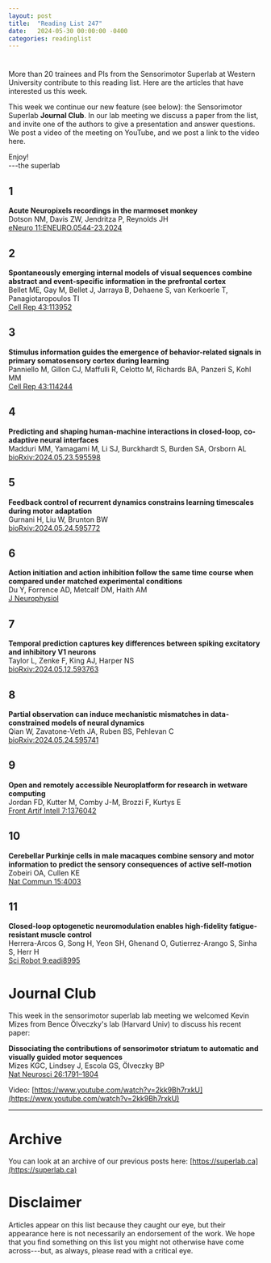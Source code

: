 ```yaml
---
layout: post
title:  "Reading List 247"
date:   2024-05-30 00:00:00 -0400
categories: readinglist
---
```


# 

More than 20 trainees and PIs from the Sensorimotor Superlab at Western University contribute to this reading list. Here are the articles that have interested us this week.  

This week we continue our new feature (see below): the Sensorimotor Superlab **Journal Club**. In our lab meeting we discuss a paper from the list, and invite one of the authors to give a presentation and answer questions. We post a video of the meeting on YouTube, and we post a link to the video here.

Enjoy!  
---the superlab 


## 1
**Acute Neuropixels recordings in the marmoset monkey**  
Dotson NM, Davis ZW, Jendritza P, Reynolds JH  
[eNeuro 11:ENEURO.0544-23.2024](https://www.eneuro.org/content/11/5/ENEURO.0544-23.2024.abstract)

## 2
**Spontaneously emerging internal models of visual sequences combine abstract and event-specific information in the prefrontal cortex**  
Bellet ME, Gay M, Bellet J, Jarraya B, Dehaene S, van Kerkoerle T, Panagiotaropoulos TI  
[Cell Rep 43:113952](https://www.cell.com/article/S2211124724002808/abstract)

## 3
**Stimulus information guides the emergence of behavior-related signals in primary somatosensory cortex during learning**  
Panniello M, Gillon CJ, Maffulli R, Celotto M, Richards BA, Panzeri S, Kohl MM  
[Cell Rep 43:114244](https://www.cell.com/article/S2211124724005722/abstract)

## 4
**Predicting and shaping human-machine interactions in closed-loop, co-adaptive neural interfaces**  
Madduri MM, Yamagami M, Li SJ, Burckhardt S, Burden SA, Orsborn AL  
[bioRxiv:2024.05.23.595598](https://www.biorxiv.org/content/10.1101/2024.05.23.595598v1.abstract)

## 5
**Feedback control of recurrent dynamics constrains learning timescales during motor adaptation**  
Gurnani H, Liu W, Brunton BW  
[bioRxiv:2024.05.24.595772](https://www.biorxiv.org/content/10.1101/2024.05.24.595772v1.abstract)

## 6
**Action initiation and action inhibition follow the same time course when compared under matched experimental conditions**  
Du Y, Forrence AD, Metcalf DM, Haith AM  
[J Neurophysiol](https://journals.physiology.org/doi/10.1152/jn.00434.2023)

## 7
**Temporal prediction captures key differences between spiking excitatory and inhibitory V1 neurons**  
Taylor L, Zenke F, King AJ, Harper NS  
[bioRxiv:2024.05.12.593763](https://www.biorxiv.org/content/10.1101/2024.05.12.593763v1.abstract)

## 8
**Partial observation can induce mechanistic mismatches in data-constrained models of neural dynamics**  
Qian W, Zavatone-Veth JA, Ruben BS, Pehlevan C  
[bioRxiv:2024.05.24.595741](https://www.biorxiv.org/content/10.1101/2024.05.24.595741v1.abstract)

## 9
**Open and remotely accessible Neuroplatform for research in wetware computing**  
Jordan FD, Kutter M, Comby J-M, Brozzi F, Kurtys E  
[Front Artif Intell 7:1376042](https://dx.doi.org/10.3389/frai.2024.1376042)

## 10
**Cerebellar Purkinje cells in male macaques combine sensory and motor information to predict the sensory consequences of active self-motion**  
Zobeiri OA, Cullen KE  
[Nat Commun 15:4003](https://www.nature.com/articles/s41467-024-48376-0)

## 11
**Closed-loop optogenetic neuromodulation enables high-fidelity fatigue-resistant muscle control**  
Herrera-Arcos G, Song H, Yeon SH, Ghenand O, Gutierrez-Arango S, Sinha S, Herr H  
[Sci Robot 9:eadi8995](https://www.science.org/doi/10.1126/scirobotics.adi8995)


# Journal Club

This week in the sensorimotor superlab lab meeting we welcomed Kevin Mizes from Bence Ölveczky's lab (Harvard Univ) to discuss his recent paper:

**Dissociating the contributions of sensorimotor striatum to automatic and visually guided motor sequences**  
Mizes KGC, Lindsey J, Escola GS, Ölveczky BP  
[Nat Neurosci 26:1791–1804](https://www.nature.com/articles/s41593-023-01431-3)

Video: [https://www.youtube.com/watch?v=2kk9Bh7rxkU](https://www.youtube.com/watch?v=2kk9Bh7rxkU)

---
# Archive
You can look at an archive of our previous posts here: [https://superlab.ca](https://superlab.ca)


# Disclaimer
Articles appear on this list because they caught our eye, but their appearance here is not necessarily an endorsement of the work. We hope that you find something on this list you might not otherwise have come across---but, as always, please read with a critical eye. 
 
 
